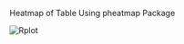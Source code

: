 Heatmap of Table Using pheatmap Package

![Rplot](https://user-images.githubusercontent.com/95676591/175033851-2f990a2a-1696-40e6-ae88-dbb477a2b14d.png)
